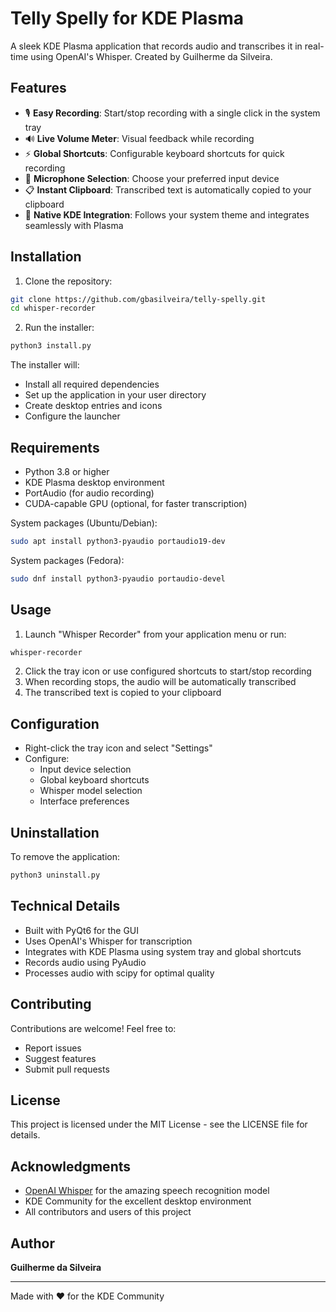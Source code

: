 # Telly Spelly for KDE Plasma

A sleek KDE Plasma application that records audio and transcribes it in real-time using OpenAI's Whisper. Created by Guilherme da Silveira.

## Features

- 🎙️ **Easy Recording**: Start/stop recording with a single click in the system tray
- 🔊 **Live Volume Meter**: Visual feedback while recording
- ⚡ **Global Shortcuts**: Configurable keyboard shortcuts for quick recording
- 🎯 **Microphone Selection**: Choose your preferred input device
- 📋 **Instant Clipboard**: Transcribed text is automatically copied to your clipboard
- 🎨 **Native KDE Integration**: Follows your system theme and integrates seamlessly with Plasma

## Installation

1. Clone the repository:
```bash
git clone https://github.com/gbasilveira/telly-spelly.git
cd whisper-recorder
```

2. Run the installer:
```bash
python3 install.py
```

The installer will:
- Install all required dependencies
- Set up the application in your user directory
- Create desktop entries and icons
- Configure the launcher

## Requirements

- Python 3.8 or higher
- KDE Plasma desktop environment
- PortAudio (for audio recording)
- CUDA-capable GPU (optional, for faster transcription)

System packages (Ubuntu/Debian):
```bash
sudo apt install python3-pyaudio portaudio19-dev
```

System packages (Fedora):
```bash
sudo dnf install python3-pyaudio portaudio-devel
```

## Usage

1. Launch "Whisper Recorder" from your application menu or run:
```bash
whisper-recorder
```

2. Click the tray icon or use configured shortcuts to start/stop recording
3. When recording stops, the audio will be automatically transcribed
4. The transcribed text is copied to your clipboard

## Configuration

- Right-click the tray icon and select "Settings"
- Configure:
  - Input device selection
  - Global keyboard shortcuts
  - Whisper model selection
  - Interface preferences

## Uninstallation

To remove the application:
```bash
python3 uninstall.py
```

## Technical Details

- Built with PyQt6 for the GUI
- Uses OpenAI's Whisper for transcription
- Integrates with KDE Plasma using system tray and global shortcuts
- Records audio using PyAudio
- Processes audio with scipy for optimal quality

## Contributing

Contributions are welcome! Feel free to:
- Report issues
- Suggest features
- Submit pull requests

## License

This project is licensed under the MIT License - see the LICENSE file for details.

## Acknowledgments

- [OpenAI Whisper](https://github.com/openai/whisper) for the amazing speech recognition model
- KDE Community for the excellent desktop environment
- All contributors and users of this project

## Author

**Guilherme da Silveira**

---

Made with ❤️ for the KDE Community
